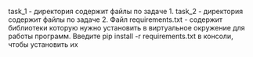 task_1 - директория содержит файлы по задаче 1.
task_2 - директория содержит файлы по задаче 2.
Файл requirements.txt - содержит библиотеки которую нужно установить в виртуальное окружение для работы программ.
Введите pip install -r requirements.txt в консоли, чтобы установить их